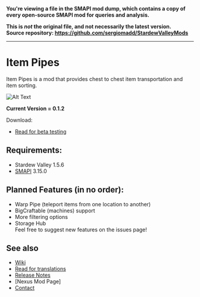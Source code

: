 **You're viewing a file in the SMAPI mod dump, which contains a copy of every open-source SMAPI mod
for queries and analysis.**

**This is _not_ the original file, and not necessarily the latest version.**  
**Source repository: https://github.com/sergiomadd/StardewValleyMods**

----

# Item Pipes
Item Pipes is a mod that provides chest to chest item transportation and item sorting.

![Alt Text](gifs/simpleItemSending.gif)

**Current Version = 0.1.2**

Download:
- [Read for beta testing](testing.md)



## Requirements:
- Stardew Valley 1.5.6
- [SMAPI](https://smapi.io/) 3.15.0



## Planned Features (in no order):
- Warp Pipe (teleport items from one location to another)
- BigCraftable (machines) support
- More filtering options
- Storage Hub  
Feel free to suggest new features on the issues page!

## See also
- [Wiki](wiki.md)
- [Read for translations](../../translations.md)
- [Release Notes](release-notes.md)
- [Nexus Mod Page]
- [Contact](https://twitter.com/madded__)

